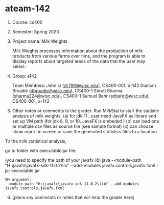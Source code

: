 # ateam-142

1. Course: cs400
2. Semester: Spring 2020
3. Project name: Milk Weights

    Milk Weights processes information about the production of milk products from various farms over time, and the program is     able to display reports about targeted areas of the data that the user may select. 
    
4. Group: a142

    Team Members:
    John Li (zli769@wisc.edu), CS400-001, x-142
    Duncan Broadie (dbroadie@wisc.edu), CS400-1
    Shruti Sharma (sharma224@wisc.edu), CS400-1
    Samuel Bahr (sdbahr@wisc.edu), CS400-001, x-142

5. Other notes or comments to the grader:
    Run MilkStat to start the statistic analysis of milk weights.
    (a) for jdk 11 , user need JavaFX as library and set up VM path (for jdk 8, 9, or 10, JavaFX is embeded )
    (b) can load one or multiple csv files as source file (see sample format)
    (c) can choose show report in screen or save the generated statistics files to a location.

To the milk statistical analysis, 

go to folder with executable.jar file:

(you need to specify the path of your javafx lib)
java --module-path "H:\javafx\javafx-sdk-11.0.2\lib" --add-modules javafx.controls,javafx.fxml -jar executable.jar
 



	VM argument:
	--module-path "H:\javafx\javafx-sdk-11.0.2\lib" --add-modules javafx.controls,javafx.fxml

6.  [place any comments or notes that will help the grader here]
